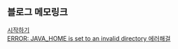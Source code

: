 ## 블로그 메모링크

[시작하기](https://blog.naver.com/ares132/223257558046)  
[ERROR: JAVA_HOME is set to an invalid directory 에러해걸](https://blog.naver.com/ares132/223257466761)  
